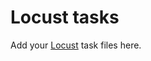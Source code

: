 Locust tasks
================

Add your [Locust](https://github.com/dulvac/locust) task files here.
